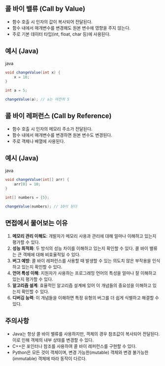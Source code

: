 ## 콜 바이 밸류 (Call by Value)

- 함수 호출 시 인자의 값이 복사되어 전달된다.
- 함수 내에서 매개변수를 변경해도 원본 변수에 영향을 주지 않는다.
- 주로 기본 데이터 타입(int, float, char 등)에 사용된다.

## 예시 (Java)

java

```java
void changeValue(int x) {
	x = 10; 
} 

int a = 5;

changeValue(a); // a는 여전히 5
```

## 콜 바이 레퍼런스 (Call by Reference)

- 함수 호출 시 인자의 메모리 주소가 전달된다.
- 함수 내에서 매개변수를 변경하면 원본 변수도 변경된다.
- 주로 객체나 배열에 사용된다.

## 예시 (Java)

java

```java
void changeValue(int[] arr) {
	arr[0] = 10; 
} 

int[] numbers = {5}; 

changeValue(numbers); // 10이 된다
``` 

## 면접에서 물어보는 이유

1. **메모리 관리 이해도**: 개발자가 메모리 사용과 관리에 대해 얼마나 이해하고 있는지 평가할 수 있다.
2. **성능 최적화**: 두 방식의 성능 차이를 이해하고 있는지 확인할 수 있다. 콜 바이 밸류는 큰 객체에 대해 비효율적일 수 있다.
3. **버그 예방**: 콜 바이 레퍼런스를 사용할 때 발생할 수 있는 의도치 않은 부작용을 인식하고 있는지 확인할 수 있다.
4. **언어 특성 이해**: 지원자가 사용하는 프로그래밍 언어의 특성을 얼마나 잘 이해하고 있는지 평가할 수 있다.
5. **알고리즘 설계**: 효율적인 알고리즘 설계에 있어 이 개념들의 중요성을 이해하고 있는지 확인할 수 있다.
6. **디버깅 능력**: 이 개념들을 이해하면 특정 유형의 버그를 더 쉽게 식별하고 해결할 수 있다.

## 주의사항

- Java는 항상 콜 바이 밸류를 사용하지만, 객체의 경우 참조값이 복사되어 전달된다. 이로 인해 객체의 내부 상태를 변경할 수 있다.
- C++은 포인터나 참조를 사용하여 콜 바이 레퍼런스를 구현할 수 있다.
- Python은 모든 것이 객체이며, 변경 가능한(mutable) 객체와 변경 불가능한(immutable) 객체에 따라 동작이 다르다.